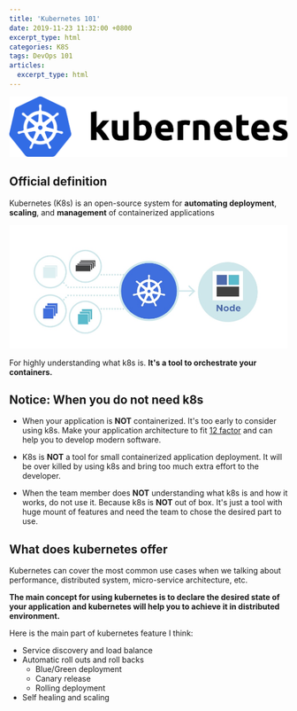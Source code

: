```yaml
---
title: 'Kubernetes 101'
date: 2019-11-23 11:32:00 +0800
excerpt_type: html
categories: K8S
tags: DevOps 101
articles:
  excerpt_type: html
---
```


![kubernetes](/assets/images/kubernetes-horizontal-color.png)

<!--more-->
## Official definition

Kubernetes (K8s) is an open-source system for **automating deployment**, **scaling**, and **management** of containerized applications

![k8s flower](/assets/images/k8s-flower.jpg)

For highly understanding what k8s is. **It's a tool to orchestrate your containers.**
## Notice: When you do not need k8s

- When your application is **NOT** containerized. It's too early to consider using k8s. Make your application architecture to fit [12 factor](https://12factor.net/) and can help you to develop modern software.

- K8s is **NOT** a tool for small containerized application deployment. It will be over killed by using k8s and bring too much extra effort to the developer.

- When the team member does **NOT** understanding what k8s is and how it works, do not use it. Because k8s is **NOT** out of box. It's just a tool with huge mount of features and need the team to chose the desired part to use.

## What does kubernetes offer

Kubernetes can cover the most common use cases when we talking about performance, distributed system, micro-service architecture, etc.

**The main concept for using kubernetes is to declare the desired state of your application and kubernetes will help you to achieve it in distributed environment.**

Here is the main part of kubernetes feature I think:

- Service discovery and load balance
- Automatic roll outs and roll backs
  - Blue/Green deployment
  - Canary release
  - Rolling deployment
- Self healing and scaling
